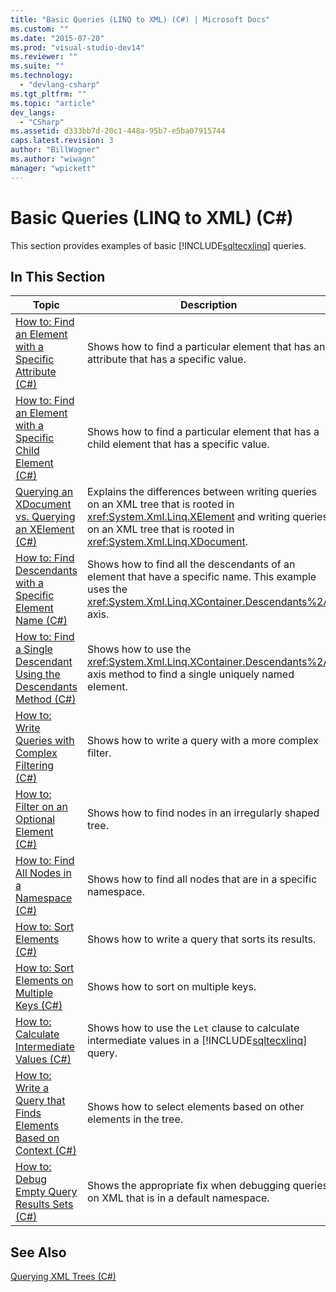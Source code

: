```yaml
---
title: "Basic Queries (LINQ to XML) (C#) | Microsoft Docs"
ms.custom: ""
ms.date: "2015-07-20"
ms.prod: "visual-studio-dev14"
ms.reviewer: ""
ms.suite: ""
ms.technology: 
  - "devlang-csharp"
ms.tgt_pltfrm: ""
ms.topic: "article"
dev_langs: 
  - "CSharp"
ms.assetid: d333bb7d-20c1-448a-95b7-e5ba07915744
caps.latest.revision: 3
author: "BillWagner"
ms.author: "wiwagn"
manager: "wpickett"
---
```

# Basic Queries (LINQ to XML) (C#)
This section provides examples of basic [!INCLUDE[sqltecxlinq](../../../../csharp/programming-guide/concepts/linq/includes/sqltecxlinq_md.md)] queries.  
  
## In This Section  
  
|Topic|Description|  
|-----------|-----------------|  
|[How to: Find an Element with a Specific Attribute (C#)](../../../../csharp/programming-guide/concepts/linq/how-to-find-an-element-with-a-specific-attribute.md)|Shows how to find a particular element that has an attribute that has a specific value.|  
|[How to: Find an Element with a Specific Child Element (C#)](../../../../csharp/programming-guide/concepts/linq/how-to-find-an-element-with-a-specific-child-element.md)|Shows how to find a particular element that has a child element that has a specific value.|  
|[Querying an XDocument vs. Querying an XElement (C#)](../../../../csharp/programming-guide/concepts/linq/querying-an-xdocument-vs-querying-an-xelement.md)|Explains the differences between writing queries on an XML tree that is rooted in <xref:System.Xml.Linq.XElement> and writing queries on an XML tree that is rooted in <xref:System.Xml.Linq.XDocument>.|  
|[How to: Find Descendants with a Specific Element Name (C#)](../../../../csharp/programming-guide/concepts/linq/how-to-find-descendants-with-a-specific-element-name.md)|Shows how to find all the descendants of an element that have a specific name. This example uses the <xref:System.Xml.Linq.XContainer.Descendants%2A> axis.|  
|[How to: Find a Single Descendant Using the Descendants Method (C#)](../../../../csharp/programming-guide/concepts/linq/how-to-find-a-single-descendant-using-the-descendants-method.md)|Shows how to use the <xref:System.Xml.Linq.XContainer.Descendants%2A> axis method to find a single uniquely named element.|  
|[How to: Write Queries with Complex Filtering (C#)](../../../../csharp/programming-guide/concepts/linq/how-to-write-queries-with-complex-filtering.md)|Shows how to write a query with a more complex filter.|  
|[How to: Filter on an Optional Element (C#)](../../../../csharp/programming-guide/concepts/linq/how-to-filter-on-an-optional-element.md)|Shows how to find nodes in an irregularly shaped tree.|  
|[How to: Find All Nodes in a Namespace (C#)](../../../../csharp/programming-guide/concepts/linq/how-to-find-all-nodes-in-a-namespace.md)|Shows how to find all nodes that are in a specific namespace.|  
|[How to: Sort Elements (C#)](../../../../csharp/programming-guide/concepts/linq/how-to-sort-elements.md)|Shows how to write a query that sorts its results.|  
|[How to: Sort Elements on Multiple Keys (C#)](../../../../csharp/programming-guide/concepts/linq/how-to-sort-elements-on-multiple-keys.md)|Shows how to sort on multiple keys.|  
|[How to: Calculate Intermediate Values (C#)](../../../../csharp/programming-guide/concepts/linq/how-to-calculate-intermediate-values.md)|Shows how to use the `Let` clause to calculate intermediate values in a [!INCLUDE[sqltecxlinq](../../../../csharp/programming-guide/concepts/linq/includes/sqltecxlinq_md.md)] query.|  
|[How to: Write a Query that Finds Elements Based on Context (C#)](../../../../csharp/programming-guide/concepts/linq/how-to-write-a-query-that-finds-elements-based-on-context.md)|Shows how to select elements based on other elements in the tree.|  
|[How to: Debug Empty Query Results Sets (C#)](../../../../csharp/programming-guide/concepts/linq/how-to-debug-empty-query-results-sets.md)|Shows the appropriate fix when debugging queries on XML that is in a default namespace.|  
  
## See Also  
 [Querying XML Trees (C#)](../../../../csharp/programming-guide/concepts/linq/querying-xml-trees.md)
